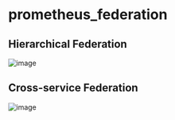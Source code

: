 # prometheus_federation

## Hierarchical Federation

![image](https://user-images.githubusercontent.com/45371275/211009640-9bd437ad-14b9-404a-a69b-dd46c963fb64.png)

## Cross-service Federation

![image](https://user-images.githubusercontent.com/45371275/211009651-d0e5bcb8-f409-4e23-a431-4b3cb3779a94.png)
